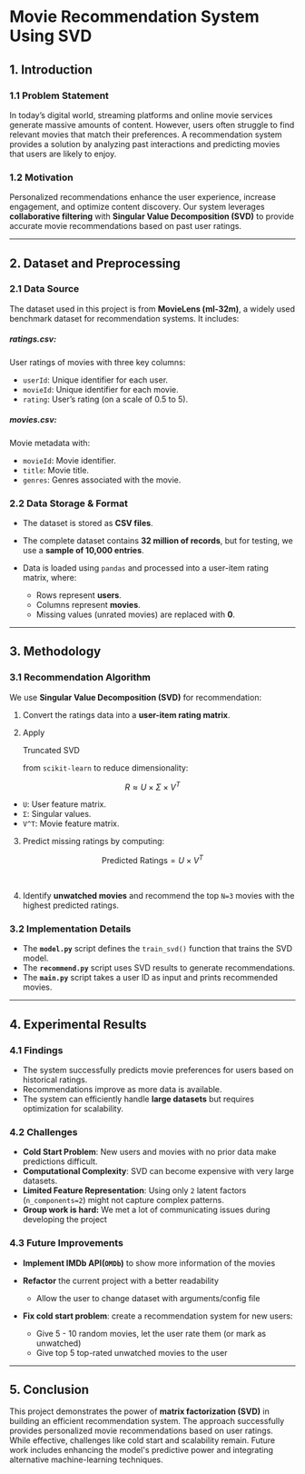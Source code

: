 # **Movie Recommendation System Using SVD**

## **1. Introduction**

### **1.1 Problem Statement**

In today’s digital world, streaming platforms and online movie services generate massive amounts of content. However, users often struggle to find relevant movies that match their preferences. A recommendation system provides a solution by analyzing past interactions and predicting movies that users are likely to enjoy.

### **1.2 Motivation**

Personalized recommendations enhance the user experience, increase engagement, and optimize content discovery. Our system leverages **collaborative filtering** with **Singular Value Decomposition (SVD)** to provide accurate movie recommendations based on past user ratings.

------

## **2. Dataset and Preprocessing**

### **2.1 Data Source**

The dataset used in this project is from **MovieLens (ml-32m)**, a widely used benchmark dataset for recommendation systems. It includes:

##### ratings.csv: 

User ratings of movies with three key columns:

- `userId`: Unique identifier for each user.
- `movieId`: Unique identifier for each movie.
- `rating`: User’s rating (on a scale of 0.5 to 5).

##### movies.csv:

Movie metadata with:

- `movieId`: Movie identifier.
- `title`: Movie title.
- `genres`: Genres associated with the movie.

### **2.2 Data Storage & Format**

-   The dataset is stored as **CSV files**.

-   The complete dataset contains **32 million of records**, but for testing, we use a **sample of 10,000 entries**.

-   Data is loaded using `pandas` and processed into a user-item rating matrix, where:

    -   Rows represent **users**.
    -   Columns represent **movies**.
    -   Missing values (unrated movies) are replaced with **0**.

------

## **3. Methodology**

### **3.1 Recommendation Algorithm**

We use **Singular Value Decomposition (SVD)** for recommendation:

1.  Convert the ratings data into a **user-item rating matrix**.

2.  Apply 

    Truncated SVD

     from `scikit-learn`  to reduce dimensionality:

$$
R\approx U \times \Sigma \times V^T
$$


- `U`: User feature matrix.
- `Σ`: Singular values.
- `V^T`: Movie feature matrix.


3.  Predict missing ratings by computing: 

$$
\text{Predicted Ratings} = U \times V^T
$$

​    

4.  Identify **unwatched movies** and recommend the top `N=3` movies with the highest predicted ratings.

### **3.2 Implementation Details**

-   The **`model.py`** script defines the `train_svd()` function that trains the SVD model.
-   The **`recommend.py`** script uses SVD results to generate recommendations.
-   The **`main.py`** script takes a user ID as input and prints recommended movies.

------

## **4. Experimental Results**

### **4.1 Findings**

-   The system successfully predicts movie preferences for users based on historical ratings.
-   Recommendations improve as more data is available.
-   The system can efficiently handle **large datasets** but requires optimization for scalability.

### **4.2 Challenges**

-   **Cold Start Problem**: New users and movies with no prior data make predictions difficult.
-   **Computational Complexity**: SVD can become expensive with very large datasets.
-   **Limited Feature Representation**: Using only `2` latent factors (`n_components=2`) might not capture complex patterns.
-   **Group work is hard:** We met a lot of communicating issues during developing the project

### **4.3 Future Improvements**

-   **Implement IMDb API(`OMDb`)** to show more information of the movies
-   **Refactor** the current project with a better readability
    -   Allow the user to change dataset with arguments/config file

-   **Fix cold start problem**: create a recommendation system for new users:
    -   Give 5 - 10 random movies, let the user rate them (or mark as unwatched)
    -   Give top 5 top-rated unwatched movies to the user


------

## **5. Conclusion**

This project demonstrates the power of **matrix factorization (SVD)** in building an efficient recommendation system. The approach successfully provides personalized movie recommendations based on user ratings. While effective, challenges like cold start and scalability remain. Future work includes enhancing the model's predictive power and integrating alternative machine-learning techniques.
